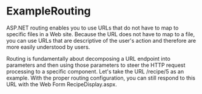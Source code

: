 ExampleRouting
==============

 ASP.NET routing enables you to use URLs that do not have to map to specific files in a Web site. Because the URL does not have to map to a file, you can use URLs that are descriptive of the user's action and therefore are more easily understood by users.

Routing is fundamentally about decomposing a URL endpoint into parameters and then using those parameters to steer the HTTP request processing to a specific component. Let's take the URL /recipe/5 as an example. With the proper routing configuration, you can still respond to this URL with the Web Form RecipeDisplay.aspx.
